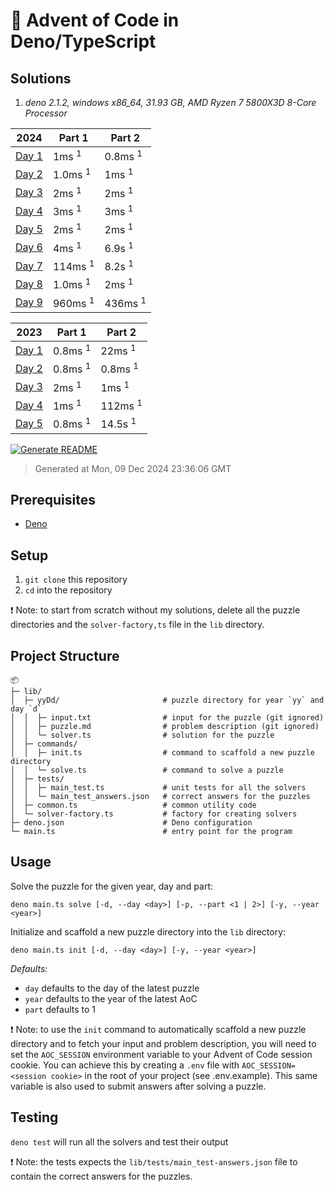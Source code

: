 # 🎄 Advent of Code in Deno/TypeScript

## Solutions

1. *deno 2.1.2, windows x86_64, 31.93 GB, AMD Ryzen 7 5800X3D 8-Core Processor*

| 2024 | Part 1 | Part 2 |
| --- | --- | --- |
| [Day 1](/lib/24D1/solver.ts) | 1ms <sup>1</sup> | 0.8ms <sup>1</sup> |
| [Day 2](/lib/24D2/solver.ts) | 1.0ms <sup>1</sup> | 1ms <sup>1</sup> |
| [Day 3](/lib/24D3/solver.ts) | 2ms <sup>1</sup> | 2ms <sup>1</sup> |
| [Day 4](/lib/24D4/solver.ts) | 3ms <sup>1</sup> | 3ms <sup>1</sup> |
| [Day 5](/lib/24D5/solver.ts) | 2ms <sup>1</sup> | 2ms <sup>1</sup> |
| [Day 6](/lib/24D6/solver.ts) | 4ms <sup>1</sup> | 6.9s <sup>1</sup> |
| [Day 7](/lib/24D7/solver.ts) | 114ms <sup>1</sup> | 8.2s <sup>1</sup> |
| [Day 8](/lib/24D8/solver.ts) | 1.0ms <sup>1</sup> | 2ms <sup>1</sup> |
| [Day 9](/lib/24D9/solver.ts) | 960ms <sup>1</sup> | 436ms <sup>1</sup> |

| 2023 | Part 1 | Part 2 |
| --- | --- | --- |
| [Day 1](/lib/23D1/solver.ts) | 0.8ms <sup>1</sup> | 22ms <sup>1</sup> |
| [Day 2](/lib/23D2/solver.ts) | 0.8ms <sup>1</sup> | 0.8ms <sup>1</sup> |
| [Day 3](/lib/23D3/solver.ts) | 2ms <sup>1</sup> | 1ms <sup>1</sup> |
| [Day 4](/lib/23D4/solver.ts) | 1ms <sup>1</sup> | 112ms <sup>1</sup> |
| [Day 5](/lib/23D5/solver.ts) | 0.8ms <sup>1</sup> | 14.5s <sup>1</sup> |

[![Generate README](https://github.com/mabenj/aoc-deno-ts/actions/workflows/generate-readme.yml/badge.svg)](https://github.com/mabenj/aoc-deno-ts/actions/workflows/generate-readme.yml)
> Generated at Mon, 09 Dec 2024 23:36:06 GMT

## Prerequisites

-   [Deno](https://deno.land/)

## Setup

1. `git clone` this repository
2. `cd` into the repository

❗ Note: to start from scratch without my solutions, delete all the puzzle directories and the `solver-factory,ts` file in the `lib` directory.

## Project Structure

```
📦
├─ lib/
│  ├─ yyDd/                       # puzzle directory for year `yy` and day `d`
│  │  ├─ input.txt                # input for the puzzle (git ignored)
│  │  ├─ puzzle.md                # problem description (git ignored)
│  │  └─ solver.ts                # solution for the puzzle
│  ├─ commands/
│  │  ├─ init.ts                  # command to scaffold a new puzzle directory
│  │  └─ solve.ts                 # command to solve a puzzle
│  ├─ tests/
│  │  ├─ main_test.ts             # unit tests for all the solvers
│  │  └─ main_test_answers.json   # correct answers for the puzzles
│  ├─ common.ts                   # common utility code
│  └─ solver-factory.ts           # factory for creating solvers
├─ deno.json                      # Deno configuration
└─ main.ts                        # entry point for the program
```

## Usage

Solve the puzzle for the given year, day and part:

```
deno main.ts solve [-d, --day <day>] [-p, --part <1 | 2>] [-y, --year <year>]
```

Initialize and scaffold a new puzzle directory into the `lib` directory:

```
deno main.ts init [-d, --day <day>] [-y, --year <year>]
```

_Defaults:_

-   `day` defaults to the day of the latest puzzle
-   `year` defaults to the year of the latest AoC
-   `part` defaults to 1

❗ Note: to use the `init` command to automatically scaffold a new puzzle directory and to fetch your input and problem description, you will need to set the `AOC_SESSION` environment variable to your Advent of Code session cookie. You can achieve this by creating a `.env` file with `AOC_SESSION=<session cookie>` in the root of your project (see .env.example). This same variable is also used to submit answers after solving a puzzle.

## Testing

`deno test` will run all the solvers and test their output

❗ Note: the tests expects the `lib/tests/main_test-answers.json` file to contain the correct answers for the puzzles.
